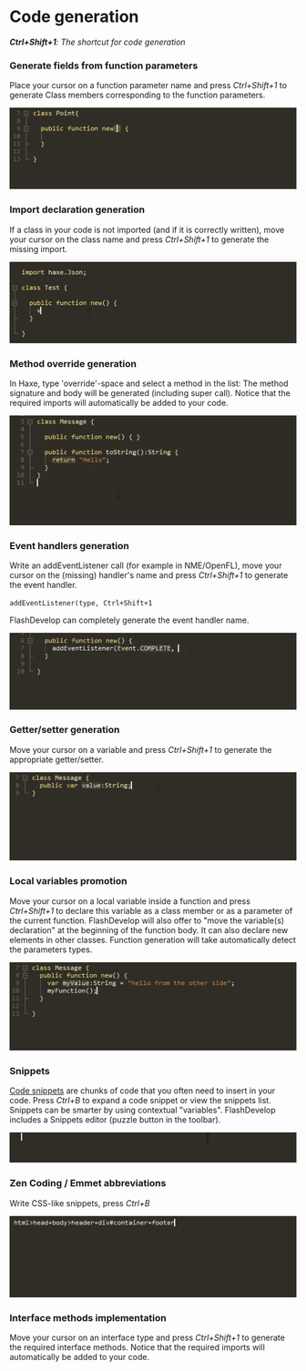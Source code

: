 # Code generation

<em><strong><i class="fa fa-keyboard-o"></i> <em>Ctrl+Shift+1</em></strong>: The shortcut for code generation</em>

### Generate fields from function parameters
Place your cursor on a function parameter name and press <i class="fa fa-keyboard-o"></i> _Ctrl+Shift+1_ to generate Class members corresponding to the function parameters.
  
<img src="img/haxedevelop-parameters.gif" alt="Generating fields from function parameters" />

### Import declaration generation
If a class in your code is not imported (and if it is correctly written), move your cursor on the class name and press <i class="fa fa-keyboard-o"></i> _Ctrl+Shift+1_ to generate the missing import.

<img src="img/haxedevelop-imports.gif" alt="Automatic imports" />

### Method override generation
In Haxe, type 'override'-space and select a method in the list: 
The method signature and body will be generated (including super call). 
Notice that the required imports will automatically be added to your code.
  
<img src="img/haxedevelop-override.gif" alt="Method override generation" />

### Event handlers generation
Write an addEventListener call (for example in NME/OpenFL), move your cursor on the (missing) handler's name and press <i class="fa fa-keyboard-o"></i> _Ctrl+Shift+1_ to generate the event handler.

<code>addEventListener(type, Ctrl+Shift+1</code>  

FlashDevelop can completely generate the event handler name.

<img src="img/haxedevelop-events.gif" alt="Event handlers generation" />

### Getter/setter generation
Move your cursor on a variable and press <i class="fa fa-keyboard-o"></i> _Ctrl+Shift+1_ to generate the appropriate getter/setter.

<img src="img/haxedevelop-gettersetter.gif" alt="Getter/setter generation" />


### Local variables promotion
Move your cursor on a local variable inside a function and press <i class="fa fa-keyboard-o"></i> _Ctrl+Shift+1_ to declare this variable as a class member or as a parameter of the current function. 
FlashDevelop will also offer to "move the variable(s) declaration" at the beginning of the function body. 
It can also declare new elements in other classes. 
Function generation will take automatically detect the parameters types. 

<img src="img/haxedevelop-unknown-members.gif" alt="Unknown member generation" />

### Snippets
[Code snippets](snippets.html) are chunks of code that you often need to insert in your code. 
Press <i class="fa fa-keyboard-o"></i> _Ctrl+B_ to expand a code snippet or view the snippets list. 
Snippets can be smarter by using contextual "variables". 
FlashDevelop includes a Snippets editor (puzzle button in the toolbar). 

<img src="img/haxedevelop-snippets.gif" alt="Snippets in HaxeDevelop" />

### Zen Coding / Emmet abbreviations

Write CSS-like snippets, press <i class="fa fa-keyboard-o"></i> _Ctrl+B_

<img src="img/haxedevelop-emmet-abbreviations.gif" alt="Emmet abbreviations in HaxeDevelop" />


### Interface methods implementation
Move your cursor on an interface type and press <i class="fa fa-keyboard-o"></i> _Ctrl+Shift+1_ to generate the required interface methods.
Notice that the required imports will automatically be added to your code.

